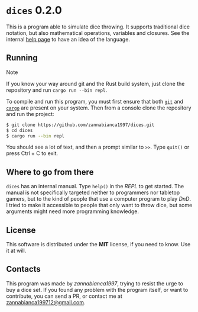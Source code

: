 # `dices` 0.2.0
This is a program able to simulate dice throwing. It supports traditional dice notation, but also mathematical operations, variables and closures. See the internal [help page](https://github.com/zannabianca1997/dices/blob/main/man/pages/introduction.md) to have an idea of the language.

## Running
> [!NOTE]
> If you know your way around git and the Rust build system, just clone the repository and run `cargo run --bin repl`.

To compile and run this program, you must first ensure that both [`git`](https://git-scm.com/) and [`cargo`](https://doc.rust-lang.org/cargo/) are present on your system. Then from a console clone the repository and run the project:
```bash
$ git clone https://github.com/zannabianca1997/dices.git
$ cd dices
$ cargo run --bin repl
```
You should see a lot of text, and then a prompt similar to `>>`. Type `quit()` or press Ctrl + C to exit.

## Where to go from there
`dices` has an internal manual. Type `help()` in the *REPL* to get started. The manual is not specifically targeted neither to programmers nor tabletop gamers, but to the kind of people that use a computer program to play *DnD*. I tried to make it accessible to people that only want to throw dice, but some arguments might need more programming knowledge. 

## License
This software is distributed under the **MIT** license, if you need to know. Use it at will.

## Contacts
This program was made by *zannabianca1997*, trying to resist the urge to buy a dice set.
If you found any problem with the program itself, or want to contribute, you can send a PR, or contact me at [zannabianca199712@gmail.com](mailto:zannabianca199712@gmail.com).